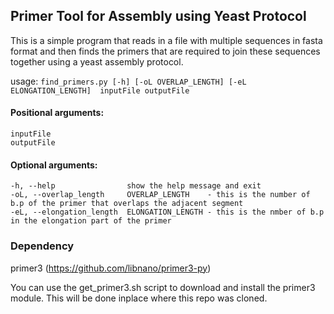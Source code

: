 ## Primer Tool for Assembly using Yeast Protocol 

This is a simple program that reads in a file with multiple sequences in fasta
format and then finds the primers that are required to join these sequences
together using a yeast assembly protocol.

usage: ```find_primers.py [-h] [-oL OVERLAP_LENGTH] [-eL ELONGATION_LENGTH]  inputFile outputFile```


#### Positional arguments:
    inputFile
    outputFile

#### Optional arguments:
    -h, --help                show the help message and exit
    -oL, --overlap_length     OVERLAP_LENGTH    - this is the number of b.p of the primer that overlaps the adjacent segment        
    -eL, --elongation_length  ELONGATION_LENGTH - this is the nmber of b.p in the elongation part of the primer


### Dependency
primer3 (https://github.com/libnano/primer3-py)

You can use the get_primer3.sh script to download and install the primer3 module. This will be done inplace where this repo was cloned.
